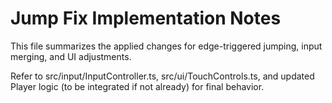 # Jump Fix Implementation Notes

This file summarizes the applied changes for edge-triggered jumping, input merging, and UI adjustments.

Refer to src/input/InputController.ts, src/ui/TouchControls.ts, and updated Player logic (to be integrated if not already) for final behavior.
